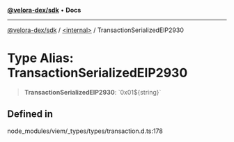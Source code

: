 [**@velora-dex/sdk**](../../README.md) • **Docs**

***

[@velora-dex/sdk](../../globals.md) / [\<internal\>](../README.md) / TransactionSerializedEIP2930

# Type Alias: TransactionSerializedEIP2930

> **TransactionSerializedEIP2930**: \`0x01$\{string\}\`

## Defined in

node\_modules/viem/\_types/types/transaction.d.ts:178
